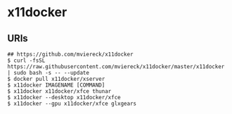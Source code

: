 x11docker
=========

## URls

    ## https://github.com/mviereck/x11docker
    $ curl -fsSL https://raw.githubusercontent.com/mviereck/x11docker/master/x11docker | sudo bash -s -- --update
    $ docker pull x11docker/xserver
    $ x11docker IMAGENAME [COMMAND]
    $ x11docker x11docker/xfce thunar
    $ x11docker --desktop x11docker/xfce
    $ x11docker --gpu x11docker/xfce glxgears
